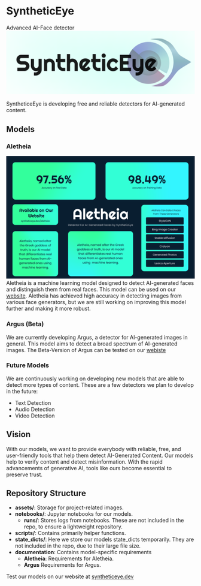 # SyntheticEye
Advanced AI-Face detector
![SyntheticEye Logo](assets/Logo.png)

SyntheticeEye is developing free and reliable detectors for AI-generated content.

## Models
### Aletheia
![Aletheia Visualization](assets/Aletheia.png)
Aletheia is a machine learning model designed to detect AI-generated faces and distinguish them from real faces. This model can be used on our [website](syntheticeye.dev). Aletheia has achieved high accuracy in detecting images from various face generators, but we are still working on improving this model further and making it more robust.

### Argus (Beta)
We are currently developing Argus, a detector for AI-generated images in general. This model aims to detect a broad spectrum of AI-generated images. The Beta-Version of Argus can be tested on our [webiste](syntheticeye.dev)

### Future Models
We are continuously working on developing new models that are able to detect more types of content. These are a few detectors we plan to develop in the future:
- Text Detection
- Audio Detection
- Video Detection

## Vision
With our models, we want to provide everybody with reliable, free, and user-friendly tools that help them detect AI-Generated Content. Our models help to verify content and detect misinformation. With the rapid advancements of generative AI, tools like ours become essential to preserve trust.

## Repository Structure
- **assets/**: Storage for project-related images.
- **notebooks/**: Jupyter notebooks for our models.
  - **runs/**: Stores logs from notebooks. These are not included in the repo, to ensure a lightweight repository.
- **scripts/**: Contains primarily helper functions.
- **state_dicts/**: Here we store our models state_dicts temporarily. They are not included in the repo, due to their large file size.
- **documentation**: Contains model-specific requirements
  - **Aletheia**: Requirements for Aletheia.
  - **Argus** Requirements for Argus.

Test our models on our website at [syntheticeye.dev](https://syntheticeye.dev/)